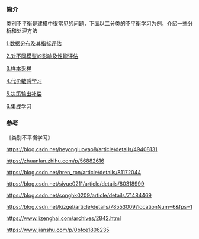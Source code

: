 
### 简介

类别不平衡是建模中很常见的问题，下面以二分类的不平衡学习为例，介绍一些分析和处理方法

[1.数据分布及其指标评估](https://nbviewer.jupyter.org/github/zhulei227/ML_imblearn/blob/main/1.%E6%95%B0%E6%8D%AE%E5%88%86%E5%B8%83%E5%8F%8A%E5%85%B6%E6%8C%87%E6%A0%87%E8%AF%84%E4%BC%B0.ipynb) 

[2.对不同模型的影响及性能评估](https://nbviewer.jupyter.org/github/zhulei227/ML_imblearn/blob/main/2.%E5%AF%B9%E4%B8%8D%E5%90%8C%E6%A8%A1%E5%9E%8B%E7%9A%84%E5%BD%B1%E5%93%8D%E5%8F%8A%E6%80%A7%E8%83%BD%E8%AF%84%E4%BC%B0.ipynb)  

[3.样本采样](https://nbviewer.jupyter.org/github/zhulei227/ML_imblearn/blob/main/3.%E6%A0%B7%E6%9C%AC%E9%87%87%E6%A0%B7.ipynb)

[4.代价敏感学习](https://nbviewer.jupyter.org/github/zhulei227/ML_imblearn/blob/main/4.%E4%BB%A3%E4%BB%B7%E6%95%8F%E6%84%9F%E5%AD%A6%E4%B9%A0.ipynb)

[5.决策输出补偿](https://nbviewer.jupyter.org/github/zhulei227/ML_imblearn/blob/main/5.%E5%86%B3%E7%AD%96%E8%BE%93%E5%87%BA%E8%A1%A5%E5%81%BF.ipynb)

[6.集成学习](https://nbviewer.jupyter.org/github/zhulei227/ML_imblearn/blob/main/6.%E9%9B%86%E6%88%90%E5%AD%A6%E4%B9%A0.ipynb)





### 参考
《类别不平衡学习》  

https://blog.csdn.net/heyongluoyao8/article/details/49408131  

https://zhuanlan.zhihu.com/p/56882616  

https://blog.csdn.net/hren_ron/article/details/81172044  

https://blog.csdn.net/siyue0211/article/details/80318999  

https://blog.csdn.net/songhk0209/article/details/71484469  

https://blog.csdn.net/kizgel/article/details/78553009?locationNum=6&fps=1

https://www.lizenghai.com/archives/2842.html

https://www.jianshu.com/p/0bfce1806235

